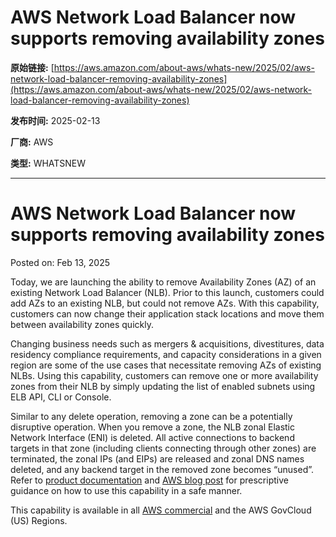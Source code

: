 # AWS Network Load Balancer now supports removing availability zones

**原始链接:** [https://aws.amazon.com/about-aws/whats-new/2025/02/aws-network-load-balancer-removing-availability-zones](https://aws.amazon.com/about-aws/whats-new/2025/02/aws-network-load-balancer-removing-availability-zones)

**发布时间:** 2025-02-13

**厂商:** AWS

**类型:** WHATSNEW

---
# AWS Network Load Balancer now supports removing availability zones

Posted on: Feb 13, 2025 

Today, we are launching the ability to remove Availability Zones (AZ) of an existing Network Load Balancer (NLB). Prior to this launch, customers could add AZs to an existing NLB, but could not remove AZs. With this capability, customers can now change their application stack locations and move them between availability zones quickly.  
  
Changing business needs such as mergers & acquisitions, divestitures, data residency compliance requirements, and capacity considerations in a given region are some of the use cases that necessitate removing AZs of existing NLBs. Using this capability, customers can remove one or more availability zones from their NLB by simply updating the list of enabled subnets using ELB API, CLI or Console.  
  
Similar to any delete operation, removing a zone can be a potentially disruptive operation. When you remove a zone, the NLB zonal Elastic Network Interface (ENI) is deleted. All active connections to backend targets in that zone (including clients connecting through other zones) are terminated, the zonal IPs (and EIPs) are released and zonal DNS names deleted, and any backend target in the removed zone becomes “unused”. Refer to [product documentation](https://docs.aws.amazon.com/elasticloadbalancing/latest/network/availability-zones.html) and [AWS blog post](https://aws.amazon.com/blogs/networking-and-content-delivery/exploring-new-subnet-management-capabilities-of-network-load-balancer/) for prescriptive guidance on how to use this capability in a safe manner.  
  
This capability is available in all [AWS commercial](https://aws.amazon.com/about-aws/global-infrastructure/regional-product-services/) and the AWS GovCloud (US) Regions.
